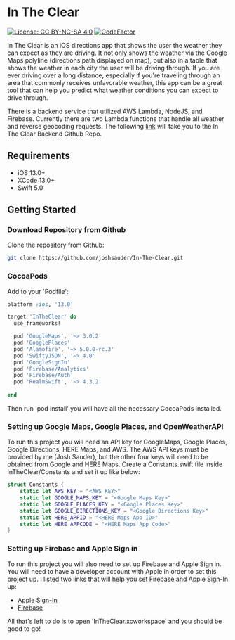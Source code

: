 # In The Clear

[![License: CC BY-NC-SA 4.0](https://img.shields.io/badge/License-CC%20BY--NC--SA%204.0-lightgrey.svg)](https://creativecommons.org/licenses/by-nc-sa/4.0/)
[![CodeFactor](https://www.codefactor.io/repository/github/joshsauder/in-the-clear/badge/master)](https://www.codefactor.io/repository/github/joshsauder/in-the-clear/overview/master)

In The Clear is an iOS directions app that shows the user the weather they can expect as they are driving. It not only shows the weather via the Google Maps polyline (directions path displayed on map), but also in a table that shows the weather in each city the user will be driving through. If you are ever driving over a long distance, especially if you're traveling through an area that commonly receives unfavorable weather, this app can be a great tool that can help you predict what weather conditions you can expect to drive through. 

There is a backend service that utilized AWS Lambda, NodeJS, and Firebase. Currently there are two Lambda functions that handle all weather and reverse geocoding requests. The following [link](https://github.com/joshsauder/InTheClearBackend) will take you to the In The Clear Backend Github Repo.

## Requirements
- iOS 13.0+
- XCode 13.0+
- Swift 5.0

## Getting Started

### Download Repository from Github
Clone the repository from Github:

```bash
git clone https://github.com/joshsauder/In-The-Clear.git
```

### CocoaPods
Add to your 'Podfile':

```ruby
platform :ios, '13.0'

target 'InTheClear' do
  use_frameworks!

  pod 'GoogleMaps', '~> 3.0.2'
  pod 'GooglePlaces'
  pod 'Alamofire', '~> 5.0.0-rc.3' 
  pod 'SwiftyJSON', '~> 4.0' 
  pod 'GoogleSignIn'
  pod 'Firebase/Analytics'
  pod 'Firebase/Auth'
  pod 'RealmSwift', '~> 4.3.2' 
  
end
```

Then run 'pod install' you will have all the necessary CocoaPods installed.

### Setting up Google Maps, Google Places, and OpenWeatherAPI
To run this project you will need an API key for GoogleMaps, Google Places, Google Directions, HERE Maps, and AWS. The AWS API keys must be provided by me (Josh Sauder), but the other four keys will need to be obtained from Google and HERE Maps. Create a Constants.swift file inside InTheClear/Constants and set it up like below:

```swift
struct Constants {
    static let AWS_KEY = "<AWS KEY>"
    static let GOOGLE_MAPS_KEY = "<Google Maps Key>"
    static let GOOGLE_PLACES_KEY = "<Google Places Key>"
    static let GOOGLE_DIRECTIONS_KEY = "<Google Directions Key>"
    static let HERE_APPID = "<HERE Maps App ID>"
    static let HERE_APPCODE = "<HERE Maps App Code>"
}
```

### Setting up Firebase and Apple Sign in
To run this project you will also need to set up Firebase and Apple Sign in. You will need to have a developer account with Apple in order to set this project up. I listed two links that will help you set Firebase and Apple Sign-In up:

- [Apple Sign-In](https://developer.apple.com/documentation/authenticationservices/implementing_user_authentication_with_sign_in_with_apple)
- [Firebase](https://firebase.google.com/docs/ios/setup)

All that's left to do is to open 'InTheClear.xcworkspace' and you should be good to go!
